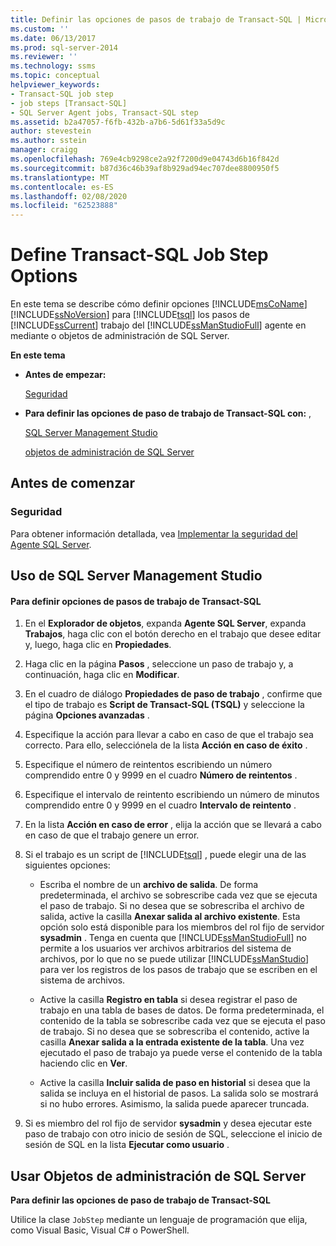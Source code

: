 ```yaml
---
title: Definir las opciones de pasos de trabajo de Transact-SQL | Microsoft Docs
ms.custom: ''
ms.date: 06/13/2017
ms.prod: sql-server-2014
ms.reviewer: ''
ms.technology: ssms
ms.topic: conceptual
helpviewer_keywords:
- Transact-SQL job step
- job steps [Transact-SQL]
- SQL Server Agent jobs, Transact-SQL step
ms.assetid: b2a47057-f6fb-432b-a7b6-5d61f33a5d9c
author: stevestein
ms.author: sstein
manager: craigg
ms.openlocfilehash: 769e4cb9298ce2a92f7200d9e04743d6b16f842d
ms.sourcegitcommit: b87d36c46b39af8b929ad94ec707dee8800950f5
ms.translationtype: MT
ms.contentlocale: es-ES
ms.lasthandoff: 02/08/2020
ms.locfileid: "62523888"
---
```

# <a name="define-transact-sql-job-step-options"></a>Define Transact-SQL Job Step Options
  En este tema se describe cómo definir opciones [!INCLUDE[msCoName](../../includes/msconame-md.md)] [!INCLUDE[ssNoVersion](../../includes/ssnoversion-md.md)] para [!INCLUDE[tsql](../../includes/tsql-md.md)] los pasos de [!INCLUDE[ssCurrent](../../includes/sscurrent-md.md)] trabajo del [!INCLUDE[ssManStudioFull](../../includes/ssmanstudiofull-md.md)] agente en mediante o objetos de administración de SQL Server.  
  
 **En este tema**  
  
-   **Antes de empezar:**  
  
     [Seguridad](#Security)  
  
-   **Para definir las opciones de paso de trabajo de Transact-SQL con:** ,  
  
     [SQL Server Management Studio](#SSMS)  
  
     [objetos de administración de SQL Server](#SMO)  
  
##  <a name="BeforeYouBegin"></a> Antes de comenzar  
  
###  <a name="Security"></a> Seguridad  
 Para obtener información detallada, vea [Implementar la seguridad del Agente SQL Server](implement-sql-server-agent-security.md).  
  
##  <a name="SSMS"></a> Uso de SQL Server Management Studio  
  
#### <a name="to-define-transact-sql-job-step-options"></a>Para definir opciones de pasos de trabajo de Transact-SQL  
  
1.  En el **Explorador de objetos**, expanda **Agente SQL Server**, expanda **Trabajos**, haga clic con el botón derecho en el trabajo que desee editar y, luego, haga clic en **Propiedades**.  
  
2.  Haga clic en la página **Pasos** , seleccione un paso de trabajo y, a continuación, haga clic en **Modificar**.  
  
3.  En el cuadro de diálogo **Propiedades de paso de trabajo** , confirme que el tipo de trabajo es **Script de Transact-SQL (TSQL)** y seleccione la página **Opciones avanzadas** .  
  
4.  Especifique la acción para llevar a cabo en caso de que el trabajo sea correcto. Para ello, selecciónela de la lista **Acción en caso de éxito** .  
  
5.  Especifique el número de reintentos escribiendo un número comprendido entre 0 y 9999 en el cuadro **Número de reintentos** .  
  
6.  Especifique el intervalo de reintento escribiendo un número de minutos comprendido entre 0 y 9999 en el cuadro **Intervalo de reintento** .  
  
7.  En la lista **Acción en caso de error** , elija la acción que se llevará a cabo en caso de que el trabajo genere un error.  
  
8.  Si el trabajo es un script de [!INCLUDE[tsql](../../includes/tsql-md.md)] , puede elegir una de las siguientes opciones:  
  
    -   Escriba el nombre de un **archivo de salida**. De forma predeterminada, el archivo se sobrescribe cada vez que se ejecuta el paso de trabajo. Si no desea que se sobrescriba el archivo de salida, active la casilla **Anexar salida al archivo existente**. Esta opción solo está disponible para los miembros del rol fijo de servidor **sysadmin** . Tenga en cuenta que [!INCLUDE[ssManStudioFull](../../includes/ssmanstudiofull-md.md)] no permite a los usuarios ver archivos arbitrarios del sistema de archivos, por lo que no se puede utilizar [!INCLUDE[ssManStudio](../../includes/ssmanstudio-md.md)] para ver los registros de los pasos de trabajo que se escriben en el sistema de archivos.  
  
    -   Active la casilla **Registro en tabla** si desea registrar el paso de trabajo en una tabla de bases de datos. De forma predeterminada, el contenido de la tabla se sobrescribe cada vez que se ejecuta el paso de trabajo. Si no desea que se sobrescriba el contenido, active la casilla **Anexar salida a la entrada existente de la tabla**. Una vez ejecutado el paso de trabajo ya puede verse el contenido de la tabla haciendo clic en **Ver**.  
  
    -   Active la casilla **Incluir salida de paso en historial** si desea que la salida se incluya en el historial de pasos. La salida solo se mostrará si no hubo errores. Asimismo, la salida puede aparecer truncada.  
  
9. Si es miembro del rol fijo de servidor **sysadmin** y desea ejecutar este paso de trabajo con otro inicio de sesión de SQL, seleccione el inicio de sesión de SQL en la lista **Ejecutar como usuario** .  
  
##  <a name="SMO"></a>Usar Objetos de administración de SQL Server  
 **Para definir las opciones de paso de trabajo de Transact-SQL**  
  
 Utilice la clase `JobStep` mediante un lenguaje de programación que elija, como Visual Basic, Visual C# o PowerShell.  
  
  
